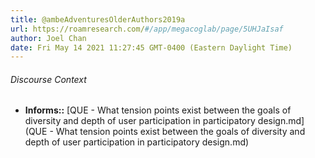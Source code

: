 ```yaml
---
title: @ambeAdventuresOlderAuthors2019a
url: https://roamresearch.com/#/app/megacoglab/page/5UHJaIsaf
author: Joel Chan
date: Fri May 14 2021 11:27:45 GMT-0400 (Eastern Daylight Time)
---
```




###### Discourse Context

- **Informs::** [QUE - What tension points exist between the goals of diversity and depth of user participation in participatory design.md](QUE - What tension points exist between the goals of diversity and depth of user participation in participatory design.md)

